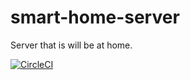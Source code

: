# smart-home-server
Server that is will be at home.

[![CircleCI](https://circleci.com/gh/JanPalasek/smart-home-server.svg?style=svg&circle-token=1846eb4f570aabdc1ee3e7327efa6679683561a2)](https://circleci.com/gh/JanPalasek/smart-home-server)
